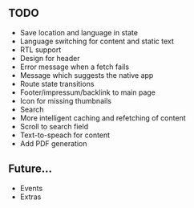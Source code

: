 ## TODO
* Save location and language in state
* Language switching for content and static text
* RTL support
* Design for header
* Error message when a fetch fails
* Message which suggests the native app
* Route state transitions
* Footer/impressum/backlink to main page
* Icon for missing thumbnails
* Search
* More intelligent caching and refetching of content
* Scroll to search field
* Text-to-speach for content
* Add PDF generation

## Future...
* Events
* Extras
